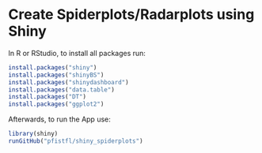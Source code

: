 # Create Spiderplots/Radarplots using Shiny

In R or RStudio, to install all packages run:

```r
install.packages("shiny")
install.packages("shinyBS")
install.packages("shinydashboard")
install.packages("data.table")
install.packages("DT")
install.packages("ggplot2")
```

Afterwards, to run the App use:
```r
library(shiny)
runGitHub("pfistfl/shiny_spiderplots")
```
